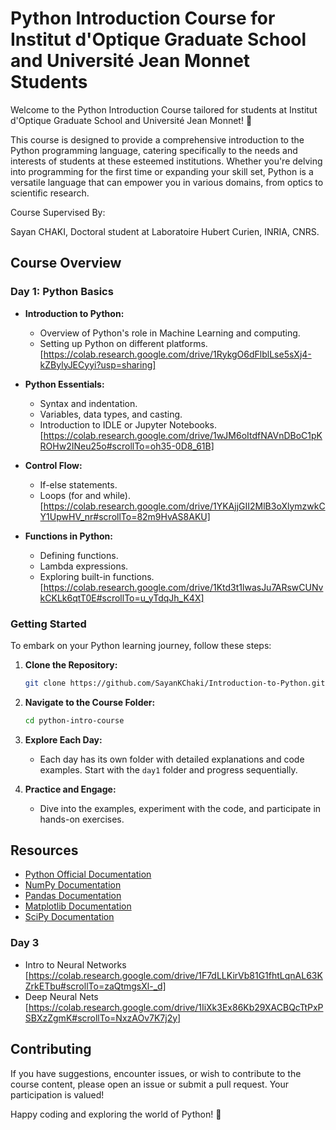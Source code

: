 # Python Introduction Course for Institut d'Optique Graduate School and Université Jean Monnet Students

Welcome to the Python Introduction Course tailored for students at Institut d'Optique Graduate School and Université Jean Monnet! 🐍

This course is designed to provide a comprehensive introduction to the Python programming language, catering specifically to the needs and interests of students at these esteemed institutions. Whether you're delving into programming for the first time or expanding your skill set, Python is a versatile language that can empower you in various domains, from optics to scientific research.

Course Supervised By:

Sayan CHAKI, Doctoral student at Laboratoire Hubert Curien, INRIA, CNRS.

## Course Overview

### Day 1: Python Basics

- **Introduction to Python:**
  - Overview of Python's role in Machine Learning and  computing.
  - Setting up Python on different platforms.
[https://colab.research.google.com/drive/1RykgO6dFlblLse5sXj4-kZBylyJECyyi?usp=sharing]

- **Python Essentials:**
  - Syntax and indentation.
  - Variables, data types, and casting.
  - Introduction to IDLE or Jupyter Notebooks.
 [https://colab.research.google.com/drive/1wJM6oItdfNAVnDBoC1pKROHw2INeu25o#scrollTo=oh35-0D8_61B]
    
- **Control Flow:**
  - If-else statements.
  - Loops (for and while).
  [https://colab.research.google.com/drive/1YKAjjGII2MlB3oXlymzwkCY1UpwHV_nr#scrollTo=82m9HvAS8AKU]

- **Functions in Python:**
  - Defining functions.
  - Lambda expressions.
  - Exploring built-in functions.
[https://colab.research.google.com/drive/1Ktd3t1lwasJu7ARswCUNvkCKLk6qtT0E#scrollTo=u_yTdqJh_K4X]

### Getting Started

To embark on your Python learning journey, follow these steps:

1. **Clone the Repository:**
   ```bash
   git clone https://github.com/SayanKChaki/Introduction-to-Python.git
   ```

2. **Navigate to the Course Folder:**
   ```bash
   cd python-intro-course
   ```

3. **Explore Each Day:**
   - Each day has its own folder with detailed explanations and code examples. Start with the `day1` folder and progress sequentially.

4. **Practice and Engage:**
   - Dive into the examples, experiment with the code, and participate in hands-on exercises.

## Resources

- [Python Official Documentation](https://docs.python.org/3/)
- [NumPy Documentation](https://numpy.org/doc/)
- [Pandas Documentation](https://pandas.pydata.org/docs/)
- [Matplotlib Documentation](https://matplotlib.org/stable/contents.html)
- [SciPy Documentation](https://docs.scipy.org/doc/)

### Day 3

- Intro to Neural Networks [https://colab.research.google.com/drive/1F7dLLKirVb81G1fhtLqnAL63KZrkETbu#scrollTo=zaQtmgsXl-_d] 
- Deep Neural Nets [https://colab.research.google.com/drive/1IiXk3Ex86Kb29XACBQcTtPxPSBXzZgmK#scrollTo=NxzAOv7K7j2y]

## Contributing

If you have suggestions, encounter issues, or wish to contribute to the course content, please open an issue or submit a pull request. Your participation is valued!

Happy coding and exploring the world of Python! 🚀
